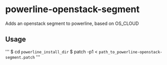 # powerline-openstack-segment

Adds an openstack segment to powerline, based on OS_CLOUD

## Usage 

''' $ cd `powerline_install_dir`
    $ patch -p1 < `path_to_powerline-openstack-segment.patch`
'''

